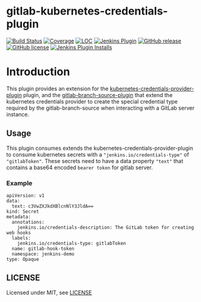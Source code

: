 # gitlab-kubernetes-credentials-plugin

[![Build Status](https://ci.jenkins.io/job/Plugins/job/gitlab-kubernetes-credentials-plugin/job/main/badge/icon)](https://ci.jenkins.io/job/Plugins/job/gitlab-kubernetes-credentials-plugin/job/main/)
[![Coverage](https://ci.jenkins.io/job/Plugins/job/gitlab-kubernetes-credentials-plugin/job/main/badge/icon?status=${instructionCoverage}&subject=coverage&color=${colorInstructionCoverage})](https://ci.jenkins.io/job/Plugins/job/gitlab-kubernetes-credentials-plugin/job/main)
[![LOC](https://ci.jenkins.io/job/Plugins/job/gitlab-kubernetes-credentials-plugin/job/main/badge/icon?job=test&status=${lineOfCode}&subject=line%20of%20code&color=blue)](https://ci.jenkins.io/job/Plugins/job/gitlab-kubernetes-credentials-plugin/job/main)
[![Jenkins Plugin](https://img.shields.io/jenkins/plugin/v/gitlab-kubernetes-credentials.svg)](https://plugins.jenkins.io/gitlab-kubernetes-credentials)
[![GitHub release](https://img.shields.io/github/release/jenkinsci/gitlab-kubernetes-credentials-plugin.svg?label=changelog)](https://github.com/jenkinsci/gitlab-kubernetes-credentials-plugin/releases/latest)
[![GitHub license](https://img.shields.io/github/license/jenkinsci/gitlab-kubernetes-credentials-plugin)](https://github.com/jenkinsci/gitlab-kubernetes-credentials-plugin/blob/master/LICENSE.md)
[![Jenkins Plugin Installs](https://img.shields.io/jenkins/plugin/i/gitlab-kubernetes-credentials.svg?color=blue)](https://plugins.jenkins.io/gitlab-kubernetes-credentials)


# Introduction

This plugin provides an extension for the [kubernetes-credentials-provider-plugin](https://github.com/jenkinsci/kubernetes-credentials-provider-plugin)
plugin, and the [gitlab-branch-source-plugin](https://github.com/jenkinsci/gitlab-branch-source-plugin) that extend the kubernetes credentials provider to create the special credential type required by the gitlab-branch-source when interacting with a GitLab server instance.

## Usage

This plugin consumes extends the kubernetes-credentials-provider-plugin to consume kubernetes secrets with a `"jenkins.io/credentials-type"` of `"gitlabToken"`. These secrets need to have a data property `"text"` that contains a base64 encoded `bearer token` for gitlab server.

### Example

```
apiVersion: v1
data:
  text: c3VwZXJkdXBlcnNlY3JldA==
kind: Secret
metadata:
  annotations:
    jenkins.io/credentials-description: The GitLab token for creating web hooks
  labels:
    jenkins.io/credentials-type: gitlabToken
  name: gitlab-hook-token
  namespace: jenkins-demo
type: Opaque
```
## LICENSE

Licensed under MIT, see [LICENSE](LICENSE)
